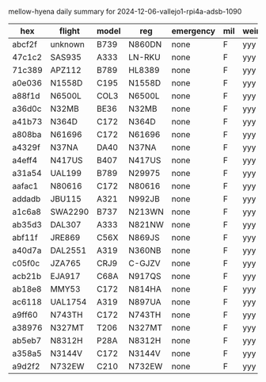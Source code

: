 mellow-hyena daily summary for 2024-12-06-vallejo1-rpi4a-adsb-1090

|hex|flight|model|reg|emergency|mil|weirdo|
|--|--|--|--|--|--|--|
|abcf2f|unknown|B739|N860DN|none|F|yyy|
|47c1c2|SAS935|A333|LN-RKU|none|F|yyy|
|71c389|APZ112|B789|HL8389|none|F|yyy|
|a0e036|N1558D|C195|N1558D|none|F|yyy|
|a88f1d|N6500L|COL3|N6500L|none|F|yyy|
|a36d0c|N32MB|BE36|N32MB|none|F|yyy|
|a41b73|N364D|C172|N364D|none|F|yyy|
|a808ba|N61696|C172|N61696|none|F|yyy|
|a4329f|N37NA|DA40|N37NA|none|F|yyy|
|a4eff4|N417US|B407|N417US|none|F|yyy|
|a31a54|UAL199|B789|N29975|none|F|yyy|
|aafac1|N80616|C172|N80616|none|F|yyy|
|addadb|JBU115|A321|N992JB|none|F|yyy|
|a1c6a8|SWA2290|B737|N213WN|none|F|yyy|
|ab35d3|DAL307|A333|N821NW|none|F|yyy|
|abf11f|JRE869|C56X|N869JS|none|F|yyy|
|a40d7a|DAL2551|A319|N360NB|none|F|yyy|
|c05f0c|JZA765|CRJ9|C-GJZV|none|F|yyy|
|acb21b|EJA917|C68A|N917QS|none|F|yyy|
|ab18e8|MMY53|C172|N814HA|none|F|yyy|
|ac6118|UAL1754|A319|N897UA|none|F|yyy|
|a9ff60|N743TH|C172|N743TH|none|F|yyy|
|a38976|N327MT|T206|N327MT|none|F|yyy|
|ab5eb7|N8312H|P28A|N8312H|none|F|yyy|
|a358a5|N3144V|C172|N3144V|none|F|yyy|
|a9d2f2|N732EW|C210|N732EW|none|F|yyy|

